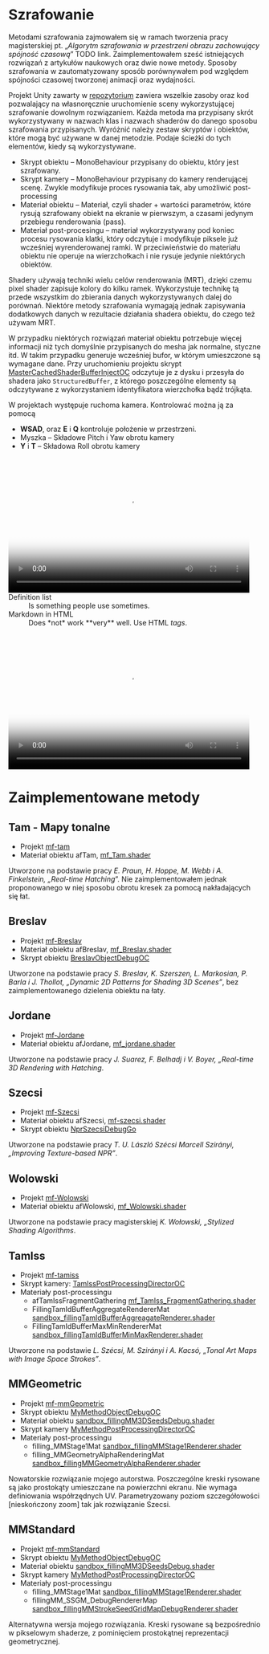 # Szrafowanie

Metodami szrafowania zajmowałem się w ramach tworzenia pracy magisterskiej pt. „_Algorytm szrafowania w przestrzeni obrazu zachowujący spójność czasową_” TODO link. Zaimplementowałem sześć istniejących rozwiązań z artykułów naukowych oraz dwie nowe metody. Sposoby szrafowania w zautomatyzowany sposób porównywałem pod względem spójności czasowej tworzonej animacji oraz wydajności. 

Projekt Unity zawarty w [repozytorium](https://github.com/defacto2k15/PwMgr) zawiera wszelkie zasoby oraz kod pozwalający na własnoręcznie uruchomienie sceny wykorzystującej szrafowanie dowolnym rozwiązaniem. 
Każda metoda ma  przypisany skrót wykorzystywany w nazwach klas i nazwach shaderów do danego sposobu szrafowania przypisanych.
Wyróżnić należy zestaw skryptów i obiektów, które mogą być używane w danej metodzie. Podaje ścieżki do tych elementów, kiedy są wykorzystywane.

  - Skrypt obiektu – MonoBehaviour przypisany do obiektu, który jest szrafowany.
  - Skrypt kamery – MonoBehaviour przypisany do kamery renderującej scenę. Zwykle modyfikuje proces rysowania tak, aby umożliwić post-processing
  - Materiał obiektu – Materiał, czyli shader + wartości parametrów, które rysują szrafowany obiekt na ekranie w pierwszym, a czasami jedynym przebiegu renderowania (pass).   
  - Materiał post-procesingu – materiał wykorzystywany pod koniec procesu rysowania klatki, który odczytuje i modyfikuje piksele już wcześniej wyrenderowanej ramki. W przeciwieństwie do materiału obiektu nie operuje na wierzchołkach i nie rysuje jedynie niektórych obiektów. 

Shadery używają techniki wielu celów renderowania (MRT), dzięki czemu pixel shader zapisuje kolory do kilku ramek. Wykorzystuje technikę tą przede wszystkim do zbierania danych wykorzystywanych dalej do porównań. Niektóre metody szrafowania wymagają jednak zapisywania dodatkowych danych w rezultacie działania shadera obiektu, do czego też używam MRT.

W przypadku niektórych rozwiązań materiał obiektu potrzebuje więcej informacji niż tych domyślnie przypisanych do mesha jak normalne, styczne itd.  W takim przypadku generuje wcześniej bufor, w którym umieszczone są wymagane dane. Przy uruchomieniu projektu skrypt  [MasterCachedShaderBufferInjectOC](https://github.com/defacto2k15/PwMgr/blob/master/Assets/NPR/DataBuffers/MasterCachedShaderBufferInjectOC.cs) odczytuje je z dysku i przesyła do shadera jako `StructuredBuffer`, z którego poszczególne elementy są odczytywane z wykorzystaniem identyfikatora wierzchołka bądź trójkąta. 

W projektach występuje ruchoma kamera. Kontrolować można ją za pomocą
  - **WSAD**, oraz **E** i **Q** kontroluje położenie w przestrzeni. 
  - Myszka – Składowe Pitch i Yaw obrotu kamery
  - **Y** i **T** – Składowa Roll obrotu kamery  

<dl>
              <video
                id="gif-mp4"
                poster="https://media.giphy.com/media/cjKwheOfSEGdsw0gEV/200_s.gif"
                style="margin:0;padding:0"
                width="480"
                height="270"
                autoplay
                loop>
                <source src="https://media.giphy.com/media/cjKwheOfSEGdsw0gEV/giphy.mp4" type='video/mp4; codecs="avc1.42E01E, mp4a.40.2"'></source>
                <img src="https://media.giphy.com/media/cjKwheOfSEGdsw0gEV/giphy.gif" title="Your browser does not support the mp4 video codec." />
            </video>
  <dt>Definition list</dt>
  <dd>Is something people use sometimes.</dd>

  <dt>Markdown in HTML</dt>
  <dd>Does *not* work **very** well. Use HTML <em>tags</em>.</dd>
</dl>
            <video
                id="gif-mp4"
                poster="https://media.giphy.com/media/cjKwheOfSEGdsw0gEV/200_s.gif"
                style="margin:0;padding:0"
                width="480"
                height="270"
                autoplay
                loop>
                <source src="https://github.com/defacto2k15/defacto2k15.github.io/blob/master/assets/hatching/Breslav.mp4" type='video/mp4; codecs="avc1.42E01E, mp4a.40.2"'></source>
                <img src="https://media.giphy.com/media/cjKwheOfSEGdsw0gEV/giphy.gif" title="Your browser does not support the mp4 video codec." />
            </video>

# Zaimplementowane metody
## Tam - Mapy tonalne
  - Projekt [mf-tam](https://github.com/defacto2k15/PwMgr/blob/master/Assets/Projects/mf/mf-tam.unity)
  - Materiał obiektu afTam, [mf_Tam.shader](https://github.com/defacto2k15/PwMgr/blob/master/Assets/Resources/shaders/mf_Tam.shader)

Utworzone na podstawie pracy _E. Praun, H. Hoppe, M. Webb i A. Finkelstein, „Real-time Hatching_”. Nie zaimplementowałem jednak proponowanego w niej sposobu obrotu kresek za pomocą nakładających się łat. 

## Breslav 
  - Projekt [mf-Breslav](https://github.com/defacto2k15/PwMgr/blob/master/Assets/Projects/mf/mf-Breslav.unity)
  - Materiał obiektu afBreslav,  [mf_Breslav.shader](https://github.com/defacto2k15/PwMgr/blob/master/Assets/Resources/shaders/mf_Breslav.shader)
  - Skrypt obiektu [BreslavObjectDebugOC](https://github.com/defacto2k15/PwMgr/blob/master/Assets/NPR/Filling/Breslav/BreslavObjectDebugOC.cs)

Utworzone na podstawie pracy _S. Breslav, K. Szerszen, L. Markosian, P. Barla i J. Thollot, „Dynamic 2D Patterns for Shading 3D Scenes”_, bez zaimplementowanego dzielenia obiektu na łaty.

## Jordane
  - Projekt [mf-Jordane](https://github.com/defacto2k15/PwMgr/blob/master/Assets/Projects/mf/mf-Jordane.unity) 
  - Materiał obiektu afJordane,  [mf_jordane.shader](https://github.com/defacto2k15/PwMgr/blob/master/Assets/Resources/shaders/mf_jordane.shader)
  
Utworzone na podstawie pracy _J. Suarez, F. Belhadj i V. Boyer, „Real-time 3D Rendering with Hatching_.

## Szecsi
  - Projekt [mf-Szecsi](https://github.com/defacto2k15/PwMgr/blob/master/Assets/Projects/mf/mf-Szecsi.unity)
  - Materiał obiektu afSzecsi, [mf-szecsi.shader](https://github.com/defacto2k15/PwMgr/blob/master/Assets/Resources/shaders/mf-szecsi.shader)
  - Skrypt obiektu [NprSzecsiDebugGo](https://github.com/defacto2k15/PwMgr/blob/master/Assets/NPR/Filling/Szecsi/NprSzecsiDebugGo.cs)

Utworzone na podstawie pracy _T. U. László Szécsi Marcell Szirányi, „Improving Texture-based NPR”_.	

## Wolowski
  - Projekt [mf-Wolowski](https://github.com/defacto2k15/PwMgr/blob/master/Assets/Projects/mf/mf-Wolowski.unity)
  - Materiał obiektu afWolowski, [mf_Wolowski.shader](https://github.com/defacto2k15/PwMgr/blob/master/Assets/Resources/shaders/mf_Wolowski.shader)

Utworzone na podstawie pracy magisterskiej _K. Wołowski, „Stylized Shading Algorithms_. 	

## TamIss
  - Projekt [mf-tamiss](https://github.com/defacto2k15/PwMgr/blob/master/Assets/Projects/mf/mf-tamiss.unity)
  - Skrypt kamery: [TamIssPostProcessingDirectorOC](https://github.com/defacto2k15/PwMgr/blob/master/Assets/NPR/Filling/TamID/TamIssPostProcessingDirectorOC.cs)
  - Materiały post-processingu		
      - afTamIssFragmentGathering [mf_TamIss_FragmentGathering.shader](https://github.com/defacto2k15/PwMgr/blob/master/Assets/Resources/shaders/mf_TamIss_FragmentGathering.shader)
      - FillingTamIdBufferAggregateRendererMat [sandbox_fillingTamIdBufferAggreagateRenderer.shader](https://github.com/defacto2k15/PwMgr/blob/master/Assets/Resources/shaders/sandbox_fillingTamIdBufferAggreagateRenderer.shader)
      - FillingTamIdBufferMaxMinRendererMat [sandbox_fillingTamIdBufferMinMaxRenderer.shader](https://github.com/defacto2k15/PwMgr/blob/master/Assets/Resources/shaders/sandbox_fillingTamIdBufferMinMaxRenderer.shader)

Utworzone na podstawie  _L. Szécsi, M. Szirányi i A. Kacsó, „Tonal Art Maps with Image Space Strokes”_.

## MMGeometric

  - Projekt [mf-mmGeometric](https://github.com/defacto2k15/PwMgr/blob/master/Assets/Projects/mf/mf-mmGeometric.unity)
  - Skrypt obiektu [MyMethodObjectDebugOC](https://github.com/defacto2k15/PwMgr/blob/master/Assets/NPR/Filling/MM/MyMethodObjectDebugOC.cs)
  - Materiał obiektu [sandbox_fillingMM3DSeedsDebug.shader](https://github.com/defacto2k15/PwMgr/blob/master/Assets/Resources/shaders/sandbox_fillingMM3DSeedsDebug.shader)
  - Skrypt kamery [MyMethodPostProcessingDirectorOC](https://github.com/defacto2k15/PwMgr/blob/master/Assets/NPR/Filling/MM/MyMethodPostProcessingDirectorOC.cs)
  - Materiały post-processingu 
      - filling_MMStage1Mat [sandbox_fillingMMStage1Renderer.shader](https://github.com/defacto2k15/PwMgr/blob/master/Assets/Resources/shaders/sandbox_fillingMMStage1Renderer.shader)
      - filling_MMGeometryAlphaRenderingMat [sandbox_fillingMMGeometryAlphaRenderer.shader](https://github.com/defacto2k15/PwMgr/blob/master/Assets/Resources/shaders/sandbox_fillingMMGeometryAlphaRenderer.shader)

Nowatorskie rozwiązanie mojego autorstwa. Poszczególne kreski rysowane są jako prostokąty umieszczane na powierzchni ekranu. Nie wymaga definiowania współrzędnych UV. Parametryzowany poziom szczegółowości [nieskończony zoom] tak jak rozwiązanie Szecsi. 

## MMStandard

  - Projekt [mf-mmStandard](https://github.com/defacto2k15/PwMgr/blob/master/Assets/Projects/mf/mf-mmStandard.unity)
  - Skrypt obiektu [MyMethodObjectDebugOC](https://github.com/defacto2k15/PwMgr/blob/master/Assets/NPR/Filling/MM/MyMethodObjectDebugOC.cs)
  - Materiał obiektu [sandbox_fillingMM3DSeedsDebug.shader](https://github.com/defacto2k15/PwMgr/blob/master/Assets/Resources/shaders/sandbox_fillingMM3DSeedsDebug.shader)
  - Skrypt kamery [MyMethodPostProcessingDirectorOC](https://github.com/defacto2k15/PwMgr/blob/master/Assets/NPR/Filling/MM/MyMethodPostProcessingDirectorOC.cs)
  - Materiały post-processingu 
      - filling_MMStage1Mat [sandbox_fillingMMStage1Renderer.shader](https://github.com/defacto2k15/PwMgr/blob/master/Assets/Resources/shaders/sandbox_fillingMMStage1Renderer.shader)
      - fillingMM_SSGM_DebugRendererMap [sandbox_fillingMMStrokeSeedGridMapDebugRenderer.shader](https://github.com/defacto2k15/PwMgr/blob/master/Assets/Resources/shaders/sandbox_fillingMMStrokeSeedGridMapDebugRenderer.shader)

Alternatywna wersja mojego rozwiązania. Kreski rysowane są bezpośrednio w pikselowym shaderze, z pominięciem prostokątnej reprezentacji geometrycznej.
